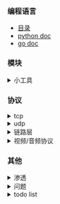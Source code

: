 ### 编程语言
  - [目录](README_gen.md)
  - [python doc](https://github.com/7134g/m_troops/blob/master/py/README.md)
  - [go doc](https://github.com/7134g/m_troops/blob/master/go/README.md)


### 模块

<details>
<summary> 小工具 </summary>

- [m3u8和mp4视频下载](https://github.com/7134g/go_video)
- [tcp简易命令工具](https://github.com/7134g/m_troops/blob/master/go/project/tcpDialAndServe/README.md)
- [rpc简易命令工具](https://github.com/7134g/m_troops/blob/master/go/project/rpc/README.md)
- [暴力破解压缩包](https://github.com/7134g/m_troops/blob/master/go/project/recursion_decode/README.md)
- [去除重复文件](https://github.com/7134g/m_troops/blob/master/go/project/duplication/README.md)
- [匿名邮件](https://github.com/7134g/m_troops/blob/master/go/project/stmp/README.md)
- [切割合并文件](https://github.com/7134g/m_troops/blob/master/go/project/split_merge_file/README.md)
- [广播](https://github.com/7134g/m_troops/blob/master/go/project/broadcast/main.go)
- [etcd_client](https://github.com/7134g/m_troops/blob/master/go/project/rpc/README.md)
- [mqtt_client](https://github.com/7134g/m_troops/blob/master/go/project/mqtt/README.md)
- [夏普率](https://github.com/7134g/m_troops/blob/master/go/project/finance/sharpe.md)

</details>


### 协议
  <details>
  <summary> tcp </summary>
  
  - [tcp](scheme/tcp.md) 
  - [http](scheme/http.md)
  - [websocket](https://github.com/HJava/myBlog/tree/master/WebSocket%20%E5%8D%8F%E8%AE%AE%20RFC%20%E6%96%87%E6%A1%A3)
  - [mqtt](scheme/mqtt.md)
  - [vmess](https://www.v2ray.com/developer/protocols/vmess.html)
  
  </details>
  
  
  <details>
  <summary> udp </summary>
  
  - [udp](scheme/udp.md)
  - [snmp 网管协议](scheme/snmp.md)
  - [DNS 解析地址](/)
  - [DHCP 分配ip地址](/)
  
  </details>

  <details>
  <summary> 链路层 </summary>

  - [tun/tap](scheme/tun.md)

  </details>

  <details>
  <summary> 视频/音频协议 </summary>

  - [ffmpeg](scheme/ffmpeg.md)
  - [sctp](scheme/sctp.md)
  - [WebRTC 视频流](https://github.com/pion/webrtc)
  - [http_flv](/)
  - [m3u8](scheme/m3u8.md)

  </details>


### 其他

<details>
<summary> 渗透 </summary>

📖
- [漏洞测试站点](doc/leak/leak_test.md)
- [sql注入](doc/leak/sql.md)
- [脱壳](doc/leak/脱壳.txt)
- [chrome](doc/leak/chrome.md)
- [渗透依赖库](doc/leak/库.md)


🔗
- [ai识别验证码（带带弟弟）](https://github.com/sml2h3/ddddocr)
- [pdf文字识别](https://github.com/breezedeus/CnOCR)
- [路牌文字识别](https://github.com/JaidedAI/EasyOCR)
- [漏扫](https://github.com/chaitin/xray)

</details>

<details>
<summary>问题</summary>

🌱
- [ai](doc/ai.md)
- [github搜索用法](doc/github.txt)
- [vpn](software/vpn.md)
- [安卓应用app](software/应用.md)
- [磁力种子](software/磁力种子.md)

❓
- [windows命令](doc/question/windows命令.md)
- [windows右键快捷栏](doc/question/windows右键快捷栏.md)
- [windows安全端口](doc/question/windows安全端口.md)
- [window用户相关变量](doc/question/window用户相关变量.md)

🐇
- [linux_command.md](doc/question/linux_command.md)

💻
- [vmware问题集](doc/question/vmware问题集.md)

</details>

<details>
<summary>todo list</summary>

- 树莓派
  - [墨水屏电影](https://shumeipai.nxez.com/2020/10/13/how-to-build-a-very-slow-movie-player-in-2020.html)
- [存储相关的开源项目](https://github.com/gostor/awesome-go-storage/blob/master/README.md)
- [Telegram使用的协议](https://github.com/9seconds/mtg)
  
</details>

<!--
**7134g/7134g** is a ✨ _special_ ✨ repository because its `README.md` (this file) appears on your GitHub profile.

Here are some ideas to get you started:

- 🔭 I’m currently working on ...
- 🌱 I’m currently learning ...
- 👯 I’m looking to collaborate on ...
- 🤔 I’m looking for help with ...
- 💬 Ask me about ...
- 📫 How to reach me: ...
- 😄 Pronouns: ...
- ⚡ Fun fact: ...
-->
